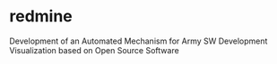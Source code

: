 # redmine
Development of an Automated Mechanism for Army SW Development Visualization based on Open Source Software
